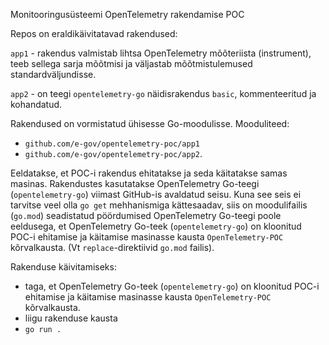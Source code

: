 Monitooringusüsteemi OpenTelemetry rakendamise POC

Repos on eraldikäivitatavad rakendused:

`app1` - rakendus valmistab lihtsa OpenTelemetry mõõteriista
(instrument), teeb sellega sarja mõõtmisi ja väljastab mõõtmistulemused
standardväljundisse.

`app2` - on teegi `opentelemetry-go` näidisrakendus `basic`, kommenteeritud ja kohandatud.

Rakendused on vormistatud ühisesse Go-moodulisse. Mooduliteed:

- `github.com/e-gov/opentelemetry-poc/app1`
- `github.com/e-gov/opentelemetry-poc/app2`.

Eeldatakse, et POC-i rakendus ehitatakse ja seda käitatakse samas masinas. Rakendustes kasutatakse OpenTelemetry Go-teegi (`opentelemetry-go`) viimast GitHub-is avaldatud seisu. Kuna see seis ei tarvitse veel olla `go get` mehhanismiga kättesaadav, siis on moodulifailis (`go.mod`) seadistatud pöördumised OpenTelemetry Go-teegi poole eeldusega, et OpenTelemetry Go-teek (`opentelemetry-go`) on kloonitud POC-i ehitamise ja käitamise masinasse kausta `OpenTelemetry-POC` kõrvalkausta. (Vt `replace`-direktiivid `go.mod` failis).

Rakenduse käivitamiseks:

- taga, et OpenTelemetry Go-teek (`opentelemetry-go`) on kloonitud POC-i ehitamise ja käitamise masinasse kausta `OpenTelemetry-POC` kõrvalkausta.
- liigu rakenduse kausta
- `go run .`
